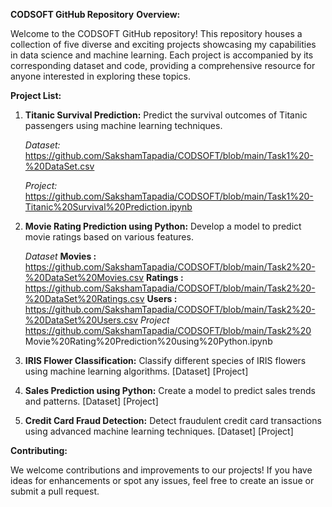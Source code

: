 **CODSOFT GitHub Repository**
**Overview:**

Welcome to the CODSOFT GitHub repository! This repository houses a collection of five diverse and exciting projects showcasing my capabilities in data science and machine learning. Each project is accompanied by its corresponding dataset and code, providing a comprehensive resource for anyone interested in exploring these topics.

**Project List:**

1. **Titanic Survival Prediction:**
   Predict the survival outcomes of Titanic passengers using machine learning techniques.

   *Dataset:*
   https://github.com/SakshamTapadia/CODSOFT/blob/main/Task1%20-%20DataSet.csv
   
   *Project:*
   https://github.com/SakshamTapadia/CODSOFT/blob/main/Task1%20-Titanic%20Survival%20Prediction.ipynb
   
3. **Movie Rating Prediction using Python:**
   Develop a model to predict movie ratings based on various features.

   *Dataset*
   **Movies :** https://github.com/SakshamTapadia/CODSOFT/blob/main/Task2%20-%20DataSet%20Movies.csv
   **Ratings :** https://github.com/SakshamTapadia/CODSOFT/blob/main/Task2%20-%20DataSet%20Ratings.csv
   **Users :** https://github.com/SakshamTapadia/CODSOFT/blob/main/Task2%20-%20DataSet%20Users.csv
   *Project*
   https://github.com/SakshamTapadia/CODSOFT/blob/main/Task2%20
   Movie%20Rating%20Prediction%20using%20Python.ipynb

5. **IRIS Flower Classification:**
   Classify different species of IRIS flowers using machine learning algorithms.
   [Dataset]
   [Project]

6. **Sales Prediction using Python:**
   Create a model to predict sales trends and patterns.
   [Dataset]
   [Project]

7. **Credit Card Fraud Detection:**
   Detect fraudulent credit card transactions using advanced machine learning techniques.
   [Dataset]
   [Project]

**Contributing:**

We welcome contributions and improvements to our projects! If you have ideas for enhancements or spot any issues, feel free to create an issue or submit a pull request.
